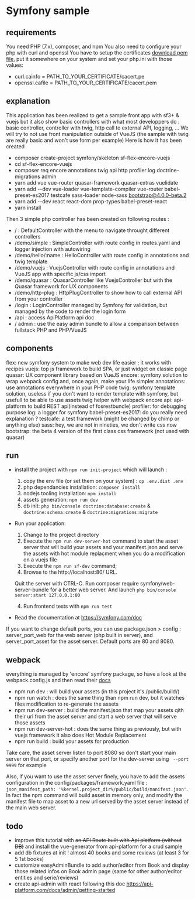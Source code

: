 # Symfony sample

## requirements

You need PHP (7.x), composer, and npm
You also need to configure your php with curl and openssl
You have to setup the certificates [download pem file](https://curl.haxx.se/docs/caextract.html), put it somewhere on your system and set your php.ini with those values:
 
 * curl.cainfo = PATH_TO_YOUR_CERTIFICATE/cacert.pe
 * openssl.cafile = PATH_TO_YOUR_CERTIFICATE/cacert.pem

## explanation
This application has been realized to get a sample front app with sf3+ & vuejs but it also show basic controllers with what most developpers do :
basic controller, controller with twig, http call to external API, logging, ... We will try to not use front manipulation outside of VueJS (the sample with twig are really basic and won't use form per example)
Here is how it has been created

* composer create-project symfony/skeleton sf-flex-encore-vuejs
* cd sf-flex-encore-vuejs
* composer req encore annotations twig api http profiler log doctrine-migrations admin
* yarn add vue vue-router quasar-framework quasar-extras vuelidate 
* yarn add --dev vue-loader vue-template-compiler vue-router babel-preset-es2017 testcafe sass-loader node-sass bootstrap@4.0.0-beta.2
* yarn add --dev react react-dom prop-types babel-preset-react
* yarn install 

Then 3 simple php controller has been created on following routes :
 
 * / : DefaultController with the menu to navigate throught different controllers
 * /demo/simple : SimpleController with route config in routes.yaml and logger injection with autowiring
 * /demo/hello/:name : HelloController with route config in annotations and twig template
 * /demo/vuejs : VuejsController with route config in annotations and VueJS app with specific js/css import
 * /demo/quasar : QuasarController like VuejsController but with the Quasar framework for UX components
 * /demo/http-plug : HttpPlugController to show how to call external API from your controller
 * /login : LoginController managed by Symfony for validation, but managed by the code to render the login form
 * /api : access ApiPlatform api doc
 * / admin : use the easy admin bundle to allow a comparison between fullstack PHP and PHP/VueJS
 
## components

flex: new symfony system to make web dev life easier ; it works with recipes
vuejs: top js framework to build SPA, or just widget on classic page
quasar: UX component library based on VueJS
encore: symfony solution to wrap webpack config and, once again, make your life simpler
annotations: use annotations everywhere in your PHP code
twig: symfony template solution, useless if you don't want to render template with symfony, but usefull to be able to use assets twig helper with webpack encore
api: api-platform to build REST api(instead of fosrestbundle)
profiler: for debugging purpose
log: a logger for symfony
babel-preset-es2017: do you really need explanation ?
testcafe: a test framework (might be changed by chimp or anything else)
sass: hey, we are not in nineties, we don't write css now
bootstrap: the beta 4 version of the first class css framework (not used with quasar)

## run

* install the project with `npm run init-project` which will launch :
  1. copy the env file (or set them on your system) : `cp .env.dist .env`
  2. php dependancies installation: `composer install`
  3. nodejs tooling installation: `npm install`
  4. assets generation: `npm run dev`
  5. db init: `php bin/console doctrine:database:create` & `doctrine:schema:create` & `doctrine:migrations:migrate`
* Run your application:
  1. Change to the project directory
  2. Execute the `npm run dev-server-hot` command to start the asset server that will build your assets and your manifest.json and serve the assets with hot module replacment when you do a modification on a vuejs file 
  2. Execute the `npm run sf-dev` command;
  3. Browse to the http://localhost:80/ URL.

    Quit the server with CTRL-C.
    Run composer require symfony/web-server-bundle for a better web server.
    And launch `php bin/console server:start 127.0.0.1:80`
    
  4. Run frontend tests with `npm run test`

* Read the documentation at https://symfony.com/doc

If you want to change default ports, you can use package.json > config : server_port_web for the web server (php built in server), and server_port_asset for the asset server.
Default ports are 80 and 8080.

## webpack

everything is managed by 'encore' symfony package, so have a look at the webpack.config.js and then read their [docs](http://symfony.com/doc/current/frontend.html)
 * npm run dev : will build your assets (in this project it's /public/build/)
 * npm run watch : does the same thing than npm run dev, but it watches files modification to re-generate the assets
 * npm run dev-server :  build the manifest.json that map your assets qith their url from the asset server and start a web server that will serve those assets
 * npm run dev-server-hot : does the same thing as previously, but with vuejs framework it also does Hot Module Replacement 
 * npm run build : build your assets for production
 
Take care, the asset server listen to port 8080 so don't start your main server on that port, or specify another port for the dev-server using ` --port 9999` for example

Also, if you want to use the asset server finely, you have to add the assets configuration in the config/packages/framework.yaml file :
`json_manifest_path: '%kernel.project_dir%/public/build/manifest.json'`. In fact the npm command will build asset in memory only, and modify the manifest file to map asset to a new url served by the asset server instead of the main web server.

## todo

* improve this tutorial with ~~an API Route built with Api platform (without DB)~~ and install the vue-generator from api-platform for a crud sample
* add db fixtures at init ! almost 40 books and some reviews (at least 3 for 5 1st books)
* customize easyAdminBundle to add author/editor from Book and display those related infos on Book admin page (same for other author/editor entities and serie/reviews)
* create api-admin with react following this doc https://api-platform.com/docs/admin/getting-started